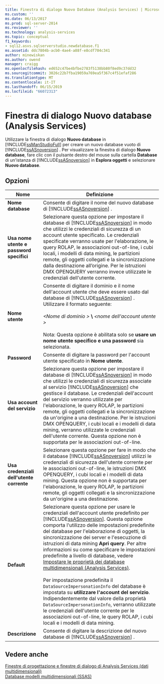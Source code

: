 ```yaml
---
title: Finestra di dialogo Nuovo Database (Analysis Services) | Microsoft Docs
ms.custom: ''
ms.date: 06/13/2017
ms.prod: sql-server-2014
ms.reviewer: ''
ms.technology: analysis-services
ms.topic: conceptual
f1_keywords:
- sql12.asvs.sqlserverstudio.newdatabase.f1
ms.assetid: ddc7804b-acb0-4ae4-a88f-e8cdf704c341
author: minewiskan
ms.author: owend
manager: craigg
ms.openlocfilehash: ed652c47be4bfbe2783f5138bb80f8ed9c37dd32
ms.sourcegitcommit: 3026c22b7fba19059a769ea5f367c4f51efaf286
ms.translationtype: MT
ms.contentlocale: it-IT
ms.lasthandoff: 06/15/2019
ms.locfileid: "66072313"
---
```

# <a name="new-database-dialog-box-analysis-services"></a>Finestra di dialogo Nuovo database (Analysis Services)
  Utilizzare la finestra di dialogo **Nuovo database** in [!INCLUDE[ssManStudioFull](../includes/ssmanstudiofull-md.md)] per creare un nuovo database vuoto di [!INCLUDE[ssASnoversion](../includes/ssasnoversion-md.md)] . Per visualizzare la finestra di dialogo **Nuovo database**, fare clic con il pulsante destro del mouse sulla cartella **Database** di un'istanza di [!INCLUDE[ssASnoversion](../includes/ssasnoversion-md.md)] in **Esplora oggetti** e selezionare **Nuovo database**.  
  
## <a name="options"></a>Opzioni  
  
|Nome|Definizione|  
|----------|----------------|  
|**Nome database**|Consente di digitare il nome del nuovo database di [!INCLUDE[ssASnoversion](../includes/ssasnoversion-md.md)] .|  
|**Usa nome utente e password specifici**|Selezionare questa opzione per impostare il database di [!INCLUDE[ssASnoversion](../includes/ssasnoversion-md.md)] in modo che utilizzi le credenziali di sicurezza di un account utente specificato. Le credenziali specificate verranno usate per l'elaborazione, le query ROLAP, le associazioni out-of-line, i cubi locali, i modelli di data mining, le partizioni remote, gli oggetti collegati e la sincronizzazione dalla destinazione all’origine. Per le istruzioni DMX OPENQUERY verranno invece utilizzate le credenziali dell'utente corrente.|  
|**Nome utente**|Consente di digitare il dominio e il nome dell'account utente che deve essere usato dal database di [!INCLUDE[ssASnoversion](../includes/ssasnoversion-md.md)] . Utilizzare il formato seguente:<br /><br /> *\<Nome di dominio >* **\\**  *\<nome dell'account utente >*<br /><br /> Nota: Questa opzione è abilitata solo se **usare un nome utente specifico e una password** sia selezionata.|  
|**Password**|Consente di digitare la password per l'account utente specificato in **Nome utente**.|  
|**Usa account del servizio**|Selezionare questa opzione per impostare il database di [!INCLUDE[ssASnoversion](../includes/ssasnoversion-md.md)] in modo che utilizzi le credenziali di sicurezza associate al servizio [!INCLUDE[ssASnoversion](../includes/ssasnoversion-md.md)] che gestisce il database. Le credenziali dell'account del servizio verranno utilizzate per l'elaborazione, le query ROLAP, le partizioni remote, gli oggetti collegati e la sincronizzazione da un'origine a una destinazione. Per le istruzioni DMX OPENQUERY, i cubi locali e i modelli di data mining, verranno utilizzate le credenziali dell'utente corrente. Questa opzione non è supportata per le associazioni out-of-line.|  
|**Usa credenziali dell'utente corrente**|Selezionare questa opzione per fare in modo che il database [!INCLUDE[ssASnoversion](../includes/ssasnoversion-md.md)] utilizzi le credenziali di sicurezza dell'utente corrente per le associazioni out-of-line, le istruzioni DMX OPENQUERY, i cubi locali e i modelli di data mining. Questa opzione non è supportata per l'elaborazione, le query ROLAP, le partizioni remote, gli oggetti collegati e la sincronizzazione da un'origine a una destinazione.|  
|**Default**|Selezionare questa opzione per usare le credenziali dell'account utente predefinito per [!INCLUDE[ssASnoversion](../includes/ssasnoversion-md.md)]. Questa opzione comporta l'utilizzo delle impostazioni predefinite del database per l'elaborazione di oggetti, la sincronizzazione dei server e l'esecuzione di istruzioni di data mining **Apri query**. Per altre informazioni su come specificare le impostazioni predefinite a livello di database, vedere [Impostare le proprietà dei database multidimensionali &#40;Analysis Services&#41;](multidimensional-models/set-multidimensional-database-properties-analysis-services.md).<br /><br /> Per impostazione predefinita il `DataSourceImpersonationInfo` del database è impostata su **utilizzare l'account del servizio**. Indipendentemente dal valore della proprietà `DataSourceImpersonationInfo`, verranno utilizzate le credenziali dell'utente corrente per le associazioni out-of-line, le query ROLAP, i cubi locali e i modelli di data mining.|  
|**Descrizione**|Consente di digitare la descrizione del nuovo database di [!INCLUDE[ssASnoversion](../includes/ssasnoversion-md.md)] .|  
  
## <a name="see-also"></a>Vedere anche  
 [Finestre di progettazione e finestre di dialogo di Analysis Services &#40;dati multidimensionali&#41;](analysis-services-designers-and-dialog-boxes-multidimensional-data.md)   
 [Database modelli multidimensionali &#40;SSAS&#41;](multidimensional-models/multidimensional-model-databases-ssas.md)  
  
  
